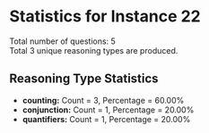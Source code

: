 # Statistics for Instance 22<br/>
Total number of questions: 5<br/>
Total 3 unique reasoning types are produced.<br/>
## Reasoning Type Statistics<br/>
- **counting:** Count = 3, Percentage = 60.00%<br/>
- **conjunction:** Count = 1, Percentage = 20.00%<br/>
- **quantifiers:** Count = 1, Percentage = 20.00%<br/>
